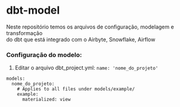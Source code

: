 # dbt-model

Neste repositório temos os arquivos de configuração, modelagem e transformação  
do dbt que está integrado com o Airbyte, Snowflake, Airflow

### Configuração do modelo:

1. Editar o arquivo dbt_project.yml:
```name: 'nome_do_projeto' ```  
```
models:
  nome_do_projeto:
    # Applies to all files under models/example/
    example:
      materialized: view
```